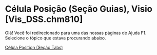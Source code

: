 
# Célula Posição (Seção Guias), Visio [Vis_DSS.chm810]

Olá! Você foi redirecionado para uma das nossas páginas de Ajuda F1. Selecione o tópico que estava procurando abaixo.

[Célula Position (Seção Tabs)](http://msdn.microsoft.com/library/40d7e38e-b3b0-8616-ed27-1f963a841e03%28Office.15%29.aspx)
